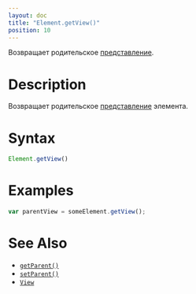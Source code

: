 ```yaml
---
layout: doc
title: "Element.getView()"
position: 10
---
```


Возвращает родительское [представление](../../View/).

# Description

Возвращает родительское [представление](../../View/) элемента.

# Syntax

```js
Element.getView()
```

# Examples

```js
var parentView = someElement.getView();
```

# See Also

* [`getParent()`](../Element.getParent/)
* [`setParent()`](../Element.setParent/)
* [`View`](../../View/)
